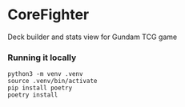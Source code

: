 # CoreFighter
Deck builder and stats view for Gundam TCG game

### Running it locally
```
python3 -m venv .venv
source .venv/bin/activate
pip install poetry
poetry install
```
